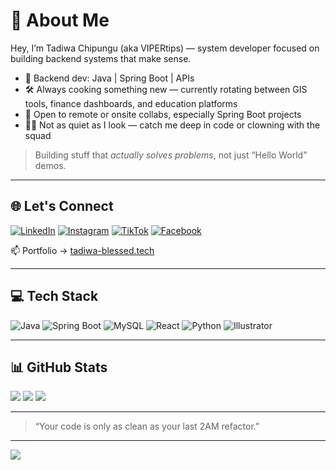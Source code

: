 # 🧠 About Me

Hey, I’m Tadiwa Chipungu (aka VIPERtips) — system developer focused on building backend systems that make sense.

- 🎯 Backend dev: Java | Spring Boot | APIs <br>
- 🛠 Always cooking something new — currently rotating between GIS tools, finance dashboards, and education platforms
- 🤝 Open to remote or onsite collabs, especially Spring Boot projects
- 🧍‍♂️ Not as quiet as I look — catch me deep in code or clowning with the squad

> Building stuff that *actually solves problems*, not just “Hello World” demos.

---

## 🌐 Let's Connect

[![LinkedIn](https://img.shields.io/badge/LinkedIn-%230077B5.svg?logo=linkedin&logoColor=white)](https://linkedin.com/in/tadiwa-chipungu)
[![Instagram](https://img.shields.io/badge/Instagram-%23E4405F.svg?logo=Instagram&logoColor=white)](https://instagram.com/young_tips_blessed)
[![TikTok](https://img.shields.io/badge/TikTok-%23000000.svg?logo=TikTok&logoColor=white)](https://tiktok.com/@yung_tips)
[![Facebook](https://img.shields.io/badge/Facebook-%231877F2.svg?logo=Facebook&logoColor=white)](https://facebook.com/tadiwa.tips.37)

📫 Portfolio → [tadiwa-blessed.tech](https://tadiwa-blessed.tech)

---

## 💻 Tech Stack

![Java](https://img.shields.io/badge/java-%23ED8B00.svg?style=for-the-badge&logo=openjdk&logoColor=white)
![Spring Boot](https://img.shields.io/badge/springboot-%236DB33F.svg?style=for-the-badge&logo=springboot&logoColor=white)
![MySQL](https://img.shields.io/badge/mysql-%234479A1.svg?style=for-the-badge&logo=mysql&logoColor=white)
![React](https://img.shields.io/badge/react-%2320232a.svg?style=for-the-badge&logo=react&logoColor=%2361DAFB)
![Python](https://img.shields.io/badge/python-%233670A0.svg?style=for-the-badge&logo=python&logoColor=white)
![Illustrator](https://img.shields.io/badge/illustrator-%23FF9A00.svg?style=for-the-badge&logo=adobe%20illustrator&logoColor=white)

---

## 📊 GitHub Stats

![](https://github-readme-stats.vercel.app/api?username=VIPERtips&theme=radical&hide_border=false&include_all_commits=true)
![](https://github-readme-streak-stats.herokuapp.com/?user=VIPERtips&theme=radical&hide_border=false)
![](https://github-readme-stats.vercel.app/api/top-langs/?username=VIPERtips&theme=radical&layout=compact)

---

> “Your code is only as clean as your last 2AM refactor.”

---

[![](https://visitcount.itsvg.in/api?id=VIPERtips&icon=0&color=0)](https://visitcount.itsvg.in)

<!-- Built like a dev. Maintained like a system. -->
